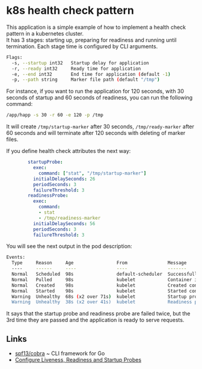 # k8s health check pattern

This application is a simple example of how to implement a health check pattern in a kubernetes cluster.  
It has 3 stages: starting up, preparing for readiness and running until termination. Each stage time is configured by CLI arguments.  

```sh
Flags:
  -s, --startup int32   Startup delay for application
  -r, --ready int32     Ready time for application
  -e, --end int32       End time for application (default -1)
  -p, --path string     Marker file path (default "/tmp")
```

For instance, if you want to run the application for 120 seconds, with 30 seconds of startup and 60 seconds of readiness, you can run the following command:

```sh
/app/happ -s 30 -r 60 -e 120 -p /tmp
```

It will create `/tmp/startup-marker` after 30 seconds, `/tmp/ready-marker` after 60 seconds and will terminate after 120 seconds with deleting of marker files.

If you define health check attributes the next way:

```yaml
        startupProbe:
          exec:
            command: ["stat", "/tmp/startup-marker"]
          initialDelaySeconds: 26
          periodSeconds: 3
          failureThreshold: 3
        readinessProbe:
          exec:
            command:
            - stat
            - /tmp/readiness-marker
          initialDelaySeconds: 56
          periodSeconds: 3
          failureThreshold: 3
```

You will see the next output in the pod description:

```sh
Events:
  Type     Reason     Age                From               Message
  ----     ------     ----               ----               -------
  Normal   Scheduled  98s                default-scheduler  Successfully assigned default/deployment-for-healthcheck-5db7f4cccf-4ztl7 to k3d-health-check-cluster-server-0
  Normal   Pulled     98s                kubelet            Container image "health-app:local" already present on machine
  Normal   Created    98s                kubelet            Created container health-app
  Normal   Started    98s                kubelet            Started container health-app
  Warning  Unhealthy  68s (x2 over 71s)  kubelet            Startup probe failed: stat: can't stat '/tmp/startup-marker': No such file or directory
  Warning  Unhealthy  38s (x2 over 41s)  kubelet            Readiness probe failed: stat: can't stat '/tmp/readiness-marker': No such file or directory
```

It says that the startup probe and readiness probe are failed twice, but the 3rd time they are passed and the application is ready to serve requests.

## Links

* [spf13/cobra](https://github.com/spf13/cobra) ~ CLI framework for Go
* [Configure Liveness, Readiness and Startup Probes](https://kubernetes.io/docs/tasks/configure-pod-container/configure-liveness-readiness-startup-probes/)

